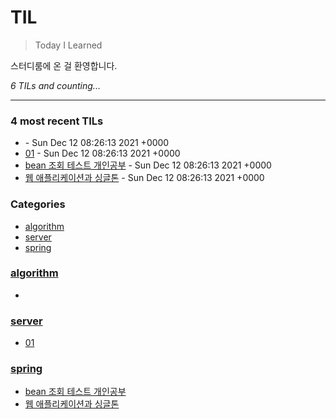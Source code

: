 # TIL
> Today I Learned

스터디룸에 온 걸 환영합니다.


_6 TILs and counting..._

---

### 4 most recent TILs

- [](algorithm/check.md) - Sun Dec 12 08:26:13 2021 +0000
- [01](server/01.md) - Sun Dec 12 08:26:13 2021 +0000
- [bean 조회 테스트 개인공부](spring/스프링_빈_조회.md) - Sun Dec 12 08:26:13 2021 +0000
- [웹 애플리케이션과 싱글톤](spring/웹_애플리케이션과_싱글톤.md) - Sun Dec 12 08:26:13 2021 +0000

### Categories

- [algorithm](#algorithm)
- [server](#server)
- [spring](#spring)

### [algorithm](#algorithm)
- [](algorithm/check.md)

### [server](#server)
- [01](server/01.md)

### [spring](#spring)
- [bean 조회 테스트 개인공부](spring/스프링_빈_조회.md)
- [웹 애플리케이션과 싱글톤](spring/웹_애플리케이션과_싱글톤.md)


